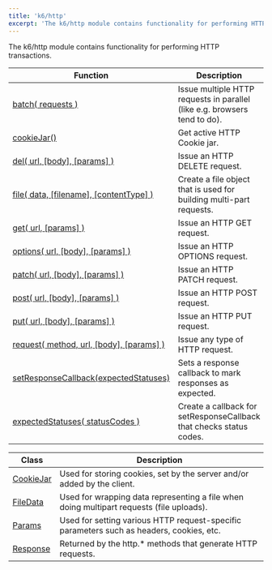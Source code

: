 ```yaml
---
title: 'k6/http'
excerpt: 'The k6/http module contains functionality for performing HTTP transactions.'
---
```


The k6/http module contains functionality for performing HTTP transactions.

| Function | Description |
| -------- | ----------- |
| [batch( requests )](/javascript-api/k6-http/batch-requests)  | Issue multiple HTTP requests in parallel (like e.g. browsers tend to do). |
| [cookieJar()](/javascript-api/k6-http/cookiejar-method)  | Get active HTTP Cookie jar. |
| [del( url, [body], [params] )](/javascript-api/k6-http/del-url-body-params)  | Issue an HTTP DELETE request. |
| [file( data, [filename], [contentType] )](/javascript-api/k6-http/file-data-filename-contenttype)  | Create a file object that is used for building multi-part requests. |
| [get( url, [params] )](/javascript-api/k6-http/get-url-params)  | Issue an HTTP GET request. |
| [options( url, [body], [params] )](/javascript-api/k6-http/options-url-body-params)  | Issue an HTTP OPTIONS request. |
| [patch( url, [body], [params] )](/javascript-api/k6-http/patch-url-body-params)  | Issue an HTTP PATCH request. |
| [post( url, [body], [params] )](/javascript-api/k6-http/post-url-body-params)  | Issue an HTTP POST request. |
| [put( url, [body], [params] )](/javascript-api/k6-http/put-url-body-params)  | Issue an HTTP PUT request. |
| [request( method, url, [body], [params] )](/javascript-api/k6-http/request-method-url-body-params)  | Issue any type of HTTP request. |
| [setResponseCallback(expectedStatuses)](/javascript-api/k6-http/setresponsecallback-callback)  | Sets a response callback to mark responses as expected. |
| [expectedStatuses( statusCodes )](/javascript-api/k6-http/expectedstatuses-statuses)  | Create a callback for setResponseCallback that checks status codes. |

| Class | Description |
| -------- | ----------- |
| [CookieJar](/javascript-api/k6-http/cookiejar)  |  Used for storing cookies, set by the server and/or added by the client. |
| [FileData](/javascript-api/k6-http/filedata)  |  Used for wrapping data representing a file when doing multipart requests (file uploads). |
| [Params](/javascript-api/k6-http/params)  |  Used for setting various HTTP request-specific parameters such as headers, cookies, etc. |
| [Response](/javascript-api/k6-http/response)  |  Returned by the http.* methods that generate HTTP requests. |
